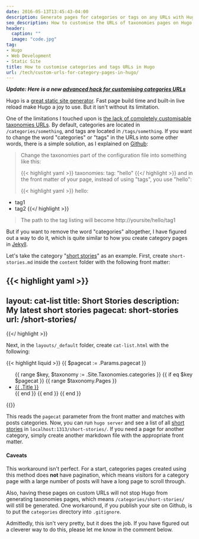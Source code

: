 ```yaml
---
date: 2016-05-13T13:45:43-04:00
description: Generate pages for categories or tags on any URLs with Hugo
seo_description: How to customise the URLs of taxonomies pages on Hugo
header:
  caption: ""
  image: "code.jpg"
tag:
- Hugo
- Web Development
- Static Site
title: How to customise categories and tags URLs in Hugo
url: /tech/custom-urls-for-category-pages-in-hugo/
---
```


***Update: Here is a new [advanced hack for customising categories URLs](/tech/advanced-custom-urls-for-category-pages-in-hugo/)***

Hugo is a [great static site generator](/tech/hugo-vs-jekyll-static-site-generator/). Fast page build time and built-in live reload make Hugo a joy to use. But it isn't without its limitation.

One of the limitations I touched upon is [the lack of completely customisable taxonomies URLs](/tech/hugo-vs-jekyll-static-site-generator/). By default, categories are located in ```/categories/something```, and tags are located in ```/tags/something```. If you want to change the word "categories" or "tags" in the URLs into some other words, there is a simple solution, as I explained on [Github](https://github.com/spf13/hugo/issues/1208#issuecomment-218691671):

> Change the taxonomies part of the configuration file into something like this:
>
> {{< highlight yaml >}}
taxonomies:
tag: "hello" {{</ highlight >}}
> and in the front matter of your page, instead of using "tags", you use "hello":
>
> {{< highlight yaml >}}
hello:
- tag1
- tag2 {{</ highlight >}}
> The path to the tag listing will become http://yoursite/hello/tag1

But if you want to remove the word "categories" altogether, I have figured out a way to do it, which is quite similar to how you create category pages in [Jekyll](https://www.chrisanthropic.com/blog/2014/jekyll-themed-category-pages-without-plugins/).

Let's take the category "[short stories](/short-stories/)" as an example. First, create ```short-stories.md``` inside the ```content``` folder with the following front matter:

{{< highlight yaml >}}
---
layout: cat-list
title: Short Stories
description: My latest short stories
pagecat: short-stories
url: /short-stories/
---
{{</ highlight >}}

Next, in the ```layouts/_default``` folder, create ```cat-list.html``` with the following:

{{< highlight liquid >}}
{{ $pagecat := .Params.pagecat }}
<ul>
{{ range $key, $taxonomy := .Site.Taxonomies.categories }}
  {{ if eq $key $pagecat }}
    {{ range $taxonomy.Pages }}
    <li><a href="{{ .Permalink }}">{{ .Title }}</a></li>
    {{ end }}
  {{ end }}
{{ end }}
</ul>
{{</ highlight >}}

This reads the ```pagecat``` parameter from the front matter and matches with posts categories. Now, you can run ```hugo server``` and see a list of all [short stories](/short-stories/) in ```localhost:1313/short-stories/```. If you need a page for another category, simply create another markdown file with the appropriate front matter.

#### Caveats

This workaround isn't perfect. For a start, categories pages created using this method does **not** have pagination, which means visitors for a category page with a large number of posts will have a long page to scroll through.

Also, having these pages on custom URLs will not stop Hugo from generating taxonomies pages, which means ```/categories/short-stories/``` will still be generated. One workaround, if you publish your site on Github, is to put the ```categories``` directory into ```.gitignore```.

Admittedly, this isn't very pretty, but it does the job. If you have figured out a cleverer way to do this, please let me know in the comment below.
